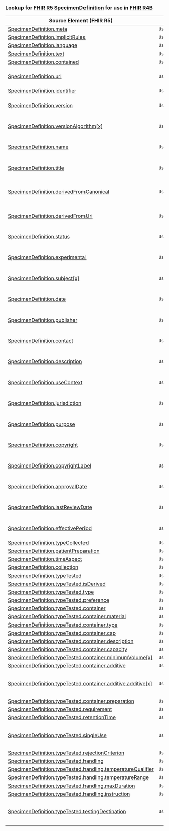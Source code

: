 ### Lookup for [FHIR R5](https://hl7.org/fhir/R5/) [SpecimenDefinition](https://hl7.org/fhir/R5/SpecimenDefinition.html) for use in [FHIR R4B](https://hl7.org/fhir/R4B/)

| Source Element (FHIR R5) | Usage | Target |
| -------------- | ----- | ------ |
| [SpecimenDefinition.meta](https://hl7.org/fhir/R5/SpecimenDefinition.html#resource) | `UseElementSameName` | [SpecimenDefinition.meta](https://hl7.org/fhir/R4B/SpecimenDefinition.html#resource) |
| [SpecimenDefinition.implicitRules](https://hl7.org/fhir/R5/SpecimenDefinition.html#resource) | `UseElementSameName` | [SpecimenDefinition.implicitRules](https://hl7.org/fhir/R4B/SpecimenDefinition.html#resource) |
| [SpecimenDefinition.language](https://hl7.org/fhir/R5/SpecimenDefinition.html#resource) | `UseElementSameName` | [SpecimenDefinition.language](https://hl7.org/fhir/R4B/SpecimenDefinition.html#resource) |
| [SpecimenDefinition.text](https://hl7.org/fhir/R5/SpecimenDefinition.html#resource) | `UseElementSameName` | [SpecimenDefinition.text](https://hl7.org/fhir/R4B/SpecimenDefinition.html#resource) |
| [SpecimenDefinition.contained](https://hl7.org/fhir/R5/SpecimenDefinition.html#resource) | `UseElementSameName` | [SpecimenDefinition.contained](https://hl7.org/fhir/R4B/SpecimenDefinition.html#resource) |
| [SpecimenDefinition.url](https://hl7.org/fhir/R5/SpecimenDefinition.html#resource) | `UseExtension` | [http://hl7.org/fhir/5.0/StructureDefinition/extension-SpecimenDefinition.url](StructureDefinition-ext-R5-SpecimenDefinition.url.html) |
| [SpecimenDefinition.identifier](https://hl7.org/fhir/R5/SpecimenDefinition.html#resource) | `UseElementSameName` | [SpecimenDefinition.identifier](https://hl7.org/fhir/R4B/SpecimenDefinition.html#resource) |
| [SpecimenDefinition.version](https://hl7.org/fhir/R5/SpecimenDefinition.html#resource) | `UseExtension` | [http://hl7.org/fhir/5.0/StructureDefinition/extension-SpecimenDefinition.version](StructureDefinition-ext-R5-SpecimenDefinition.version.html) |
| [SpecimenDefinition.versionAlgorithm[x]](https://hl7.org/fhir/R5/SpecimenDefinition.html#resource) | `UseExtension` | [http://hl7.org/fhir/5.0/StructureDefinition/extension-SpecimenDefinition.versionAlgorithm](StructureDefinition-ext-R5-SpecimenDefinition.versionAlgorithm.html) |
| [SpecimenDefinition.name](https://hl7.org/fhir/R5/SpecimenDefinition.html#resource) | `UseExtension` | [http://hl7.org/fhir/5.0/StructureDefinition/extension-SpecimenDefinition.name](StructureDefinition-ext-R5-SpecimenDefinition.name.html) |
| [SpecimenDefinition.title](https://hl7.org/fhir/R5/SpecimenDefinition.html#resource) | `UseExtension` | [http://hl7.org/fhir/5.0/StructureDefinition/extension-SpecimenDefinition.title](StructureDefinition-ext-R5-SpecimenDefinition.title.html) |
| [SpecimenDefinition.derivedFromCanonical](https://hl7.org/fhir/R5/SpecimenDefinition.html#resource) | `UseExtension` | [http://hl7.org/fhir/5.0/StructureDefinition/extension-SpecimenDefinition.derivedFromCanonical](StructureDefinition-ext-R5-SpecimenDefinition.derivedFromCanonical.html) |
| [SpecimenDefinition.derivedFromUri](https://hl7.org/fhir/R5/SpecimenDefinition.html#resource) | `UseExtension` | [http://hl7.org/fhir/5.0/StructureDefinition/extension-SpecimenDefinition.derivedFromUri](StructureDefinition-ext-R5-SpecimenDefinition.derivedFromUri.html) |
| [SpecimenDefinition.status](https://hl7.org/fhir/R5/SpecimenDefinition.html#resource) | `UseExtension` | [http://hl7.org/fhir/5.0/StructureDefinition/extension-SpecimenDefinition.status](StructureDefinition-ext-R5-SpecimenDefinition.status.html) |
| [SpecimenDefinition.experimental](https://hl7.org/fhir/R5/SpecimenDefinition.html#resource) | `UseExtension` | [http://hl7.org/fhir/5.0/StructureDefinition/extension-SpecimenDefinition.experimental](StructureDefinition-ext-R5-SpecimenDefinition.experimental.html) |
| [SpecimenDefinition.subject[x]](https://hl7.org/fhir/R5/SpecimenDefinition.html#resource) | `UseExtension` | [http://hl7.org/fhir/5.0/StructureDefinition/extension-SpecimenDefinition.subject](StructureDefinition-ext-R5-SpecimenDefinition.subject.html) |
| [SpecimenDefinition.date](https://hl7.org/fhir/R5/SpecimenDefinition.html#resource) | `UseExtension` | [http://hl7.org/fhir/5.0/StructureDefinition/extension-SpecimenDefinition.date](StructureDefinition-ext-R5-SpecimenDefinition.date.html) |
| [SpecimenDefinition.publisher](https://hl7.org/fhir/R5/SpecimenDefinition.html#resource) | `UseExtension` | [http://hl7.org/fhir/5.0/StructureDefinition/extension-SpecimenDefinition.publisher](StructureDefinition-ext-R5-SpecimenDefinition.publisher.html) |
| [SpecimenDefinition.contact](https://hl7.org/fhir/R5/SpecimenDefinition.html#resource) | `UseExtension` | [http://hl7.org/fhir/5.0/StructureDefinition/extension-SpecimenDefinition.contact](StructureDefinition-ext-R5-SpecimenDefinition.contact.html) |
| [SpecimenDefinition.description](https://hl7.org/fhir/R5/SpecimenDefinition.html#resource) | `UseExtension` | [http://hl7.org/fhir/5.0/StructureDefinition/extension-SpecimenDefinition.description](StructureDefinition-ext-R5-SpecimenDefinition.description.html) |
| [SpecimenDefinition.useContext](https://hl7.org/fhir/R5/SpecimenDefinition.html#resource) | `UseExtension` | [http://hl7.org/fhir/5.0/StructureDefinition/extension-SpecimenDefinition.useContext](StructureDefinition-ext-R5-SpecimenDefinition.useContext.html) |
| [SpecimenDefinition.jurisdiction](https://hl7.org/fhir/R5/SpecimenDefinition.html#resource) | `UseExtension` | [http://hl7.org/fhir/5.0/StructureDefinition/extension-SpecimenDefinition.jurisdiction](StructureDefinition-ext-R5-SpecimenDefinition.jurisdiction.html) |
| [SpecimenDefinition.purpose](https://hl7.org/fhir/R5/SpecimenDefinition.html#resource) | `UseExtension` | [http://hl7.org/fhir/5.0/StructureDefinition/extension-SpecimenDefinition.purpose](StructureDefinition-ext-R5-SpecimenDefinition.purpose.html) |
| [SpecimenDefinition.copyright](https://hl7.org/fhir/R5/SpecimenDefinition.html#resource) | `UseExtension` | [http://hl7.org/fhir/5.0/StructureDefinition/extension-SpecimenDefinition.copyright](StructureDefinition-ext-R5-SpecimenDefinition.copyright.html) |
| [SpecimenDefinition.copyrightLabel](https://hl7.org/fhir/R5/SpecimenDefinition.html#resource) | `UseExtension` | [http://hl7.org/fhir/5.0/StructureDefinition/extension-SpecimenDefinition.copyrightLabel](StructureDefinition-ext-R5-SpecimenDefinition.copyrightLabel.html) |
| [SpecimenDefinition.approvalDate](https://hl7.org/fhir/R5/SpecimenDefinition.html#resource) | `UseExtension` | [http://hl7.org/fhir/5.0/StructureDefinition/extension-SpecimenDefinition.approvalDate](StructureDefinition-ext-R5-SpecimenDefinition.approvalDate.html) |
| [SpecimenDefinition.lastReviewDate](https://hl7.org/fhir/R5/SpecimenDefinition.html#resource) | `UseExtension` | [http://hl7.org/fhir/5.0/StructureDefinition/extension-SpecimenDefinition.lastReviewDate](StructureDefinition-ext-R5-SpecimenDefinition.lastReviewDate.html) |
| [SpecimenDefinition.effectivePeriod](https://hl7.org/fhir/R5/SpecimenDefinition.html#resource) | `UseExtension` | [http://hl7.org/fhir/5.0/StructureDefinition/extension-SpecimenDefinition.effectivePeriod](StructureDefinition-ext-R5-SpecimenDefinition.effectivePeriod.html) |
| [SpecimenDefinition.typeCollected](https://hl7.org/fhir/R5/SpecimenDefinition.html#resource) | `UseElementSameName` | [SpecimenDefinition.typeCollected](https://hl7.org/fhir/R4B/SpecimenDefinition.html#resource) |
| [SpecimenDefinition.patientPreparation](https://hl7.org/fhir/R5/SpecimenDefinition.html#resource) | `UseElementSameName` | [SpecimenDefinition.patientPreparation](https://hl7.org/fhir/R4B/SpecimenDefinition.html#resource) |
| [SpecimenDefinition.timeAspect](https://hl7.org/fhir/R5/SpecimenDefinition.html#resource) | `UseElementSameName` | [SpecimenDefinition.timeAspect](https://hl7.org/fhir/R4B/SpecimenDefinition.html#resource) |
| [SpecimenDefinition.collection](https://hl7.org/fhir/R5/SpecimenDefinition.html#resource) | `UseElementSameName` | [SpecimenDefinition.collection](https://hl7.org/fhir/R4B/SpecimenDefinition.html#resource) |
| [SpecimenDefinition.typeTested](https://hl7.org/fhir/R5/SpecimenDefinition.html#resource) | `UseElementSameName` | [SpecimenDefinition.typeTested](https://hl7.org/fhir/R4B/SpecimenDefinition.html#resource) |
| [SpecimenDefinition.typeTested.isDerived](https://hl7.org/fhir/R5/SpecimenDefinition.html#resource) | `UseElementSameName` | [SpecimenDefinition.typeTested.isDerived](https://hl7.org/fhir/R4B/SpecimenDefinition.html#resource) |
| [SpecimenDefinition.typeTested.type](https://hl7.org/fhir/R5/SpecimenDefinition.html#resource) | `UseElementSameName` | [SpecimenDefinition.typeTested.type](https://hl7.org/fhir/R4B/SpecimenDefinition.html#resource) |
| [SpecimenDefinition.typeTested.preference](https://hl7.org/fhir/R5/SpecimenDefinition.html#resource) | `UseElementSameName` | [SpecimenDefinition.typeTested.preference](https://hl7.org/fhir/R4B/SpecimenDefinition.html#resource) |
| [SpecimenDefinition.typeTested.container](https://hl7.org/fhir/R5/SpecimenDefinition.html#resource) | `UseElementSameName` | [SpecimenDefinition.typeTested.container](https://hl7.org/fhir/R4B/SpecimenDefinition.html#resource) |
| [SpecimenDefinition.typeTested.container.material](https://hl7.org/fhir/R5/SpecimenDefinition.html#resource) | `UseElementSameName` | [SpecimenDefinition.typeTested.container.material](https://hl7.org/fhir/R4B/SpecimenDefinition.html#resource) |
| [SpecimenDefinition.typeTested.container.type](https://hl7.org/fhir/R5/SpecimenDefinition.html#resource) | `UseElementSameName` | [SpecimenDefinition.typeTested.container.type](https://hl7.org/fhir/R4B/SpecimenDefinition.html#resource) |
| [SpecimenDefinition.typeTested.container.cap](https://hl7.org/fhir/R5/SpecimenDefinition.html#resource) | `UseElementSameName` | [SpecimenDefinition.typeTested.container.cap](https://hl7.org/fhir/R4B/SpecimenDefinition.html#resource) |
| [SpecimenDefinition.typeTested.container.description](https://hl7.org/fhir/R5/SpecimenDefinition.html#resource) | `UseElementSameName` | [SpecimenDefinition.typeTested.container.description](https://hl7.org/fhir/R4B/SpecimenDefinition.html#resource) |
| [SpecimenDefinition.typeTested.container.capacity](https://hl7.org/fhir/R5/SpecimenDefinition.html#resource) | `UseElementSameName` | [SpecimenDefinition.typeTested.container.capacity](https://hl7.org/fhir/R4B/SpecimenDefinition.html#resource) |
| [SpecimenDefinition.typeTested.container.minimumVolume[x]](https://hl7.org/fhir/R5/SpecimenDefinition.html#resource) | `UseElementSameName` | [SpecimenDefinition.typeTested.container.minimumVolume[x]](https://hl7.org/fhir/R4B/SpecimenDefinition.html#resource) |
| [SpecimenDefinition.typeTested.container.additive](https://hl7.org/fhir/R5/SpecimenDefinition.html#resource) | `UseElementSameName` | [SpecimenDefinition.typeTested.container.additive](https://hl7.org/fhir/R4B/SpecimenDefinition.html#resource) |
| [SpecimenDefinition.typeTested.container.additive.additive[x]](https://hl7.org/fhir/R5/SpecimenDefinition.html#resource) | `UseExtension` | [http://hl7.org/fhir/5.0/StructureDefinition/extension-SpecimenDefinition.typeTested.container.additive.additive](StructureDefinition-ext-R5-SpecimenDefinition.ty.co.ad.additive.html) |
| [SpecimenDefinition.typeTested.container.preparation](https://hl7.org/fhir/R5/SpecimenDefinition.html#resource) | `UseElementSameName` | [SpecimenDefinition.typeTested.container.preparation](https://hl7.org/fhir/R4B/SpecimenDefinition.html#resource) |
| [SpecimenDefinition.typeTested.requirement](https://hl7.org/fhir/R5/SpecimenDefinition.html#resource) | `UseElementSameName` | [SpecimenDefinition.typeTested.requirement](https://hl7.org/fhir/R4B/SpecimenDefinition.html#resource) |
| [SpecimenDefinition.typeTested.retentionTime](https://hl7.org/fhir/R5/SpecimenDefinition.html#resource) | `UseElementSameName` | [SpecimenDefinition.typeTested.retentionTime](https://hl7.org/fhir/R4B/SpecimenDefinition.html#resource) |
| [SpecimenDefinition.typeTested.singleUse](https://hl7.org/fhir/R5/SpecimenDefinition.html#resource) | `UseExtension` | [http://hl7.org/fhir/5.0/StructureDefinition/extension-SpecimenDefinition.typeTested.singleUse](StructureDefinition-ext-R5-SpecimenDefinition.ty.singleUse.html) |
| [SpecimenDefinition.typeTested.rejectionCriterion](https://hl7.org/fhir/R5/SpecimenDefinition.html#resource) | `UseElementSameName` | [SpecimenDefinition.typeTested.rejectionCriterion](https://hl7.org/fhir/R4B/SpecimenDefinition.html#resource) |
| [SpecimenDefinition.typeTested.handling](https://hl7.org/fhir/R5/SpecimenDefinition.html#resource) | `UseElementSameName` | [SpecimenDefinition.typeTested.handling](https://hl7.org/fhir/R4B/SpecimenDefinition.html#resource) |
| [SpecimenDefinition.typeTested.handling.temperatureQualifier](https://hl7.org/fhir/R5/SpecimenDefinition.html#resource) | `UseElementSameName` | [SpecimenDefinition.typeTested.handling.temperatureQualifier](https://hl7.org/fhir/R4B/SpecimenDefinition.html#resource) |
| [SpecimenDefinition.typeTested.handling.temperatureRange](https://hl7.org/fhir/R5/SpecimenDefinition.html#resource) | `UseElementSameName` | [SpecimenDefinition.typeTested.handling.temperatureRange](https://hl7.org/fhir/R4B/SpecimenDefinition.html#resource) |
| [SpecimenDefinition.typeTested.handling.maxDuration](https://hl7.org/fhir/R5/SpecimenDefinition.html#resource) | `UseElementSameName` | [SpecimenDefinition.typeTested.handling.maxDuration](https://hl7.org/fhir/R4B/SpecimenDefinition.html#resource) |
| [SpecimenDefinition.typeTested.handling.instruction](https://hl7.org/fhir/R5/SpecimenDefinition.html#resource) | `UseElementSameName` | [SpecimenDefinition.typeTested.handling.instruction](https://hl7.org/fhir/R4B/SpecimenDefinition.html#resource) |
| [SpecimenDefinition.typeTested.testingDestination](https://hl7.org/fhir/R5/SpecimenDefinition.html#resource) | `UseExtension` | [http://hl7.org/fhir/5.0/StructureDefinition/extension-SpecimenDefinition.typeTested.testingDestination](StructureDefinition-ext-R5-SpecimenDefinition.ty.testingDestination.html) |
